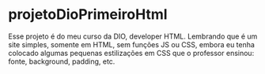 # projetoDioPrimeiroHtml

Esse projeto é do meu curso da DIO, developer HTML. 
Lembrando que é um site simples, somente em HTML, sem funções JS ou CSS, embora eu tenha colocado algumas pequenas estilizações em CSS que o professor ensinou:
fonte, background, padding, etc.
